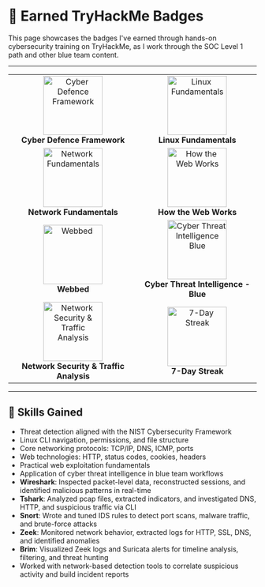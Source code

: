 # 🏅 Earned TryHackMe Badges

This page showcases the badges I've earned through hands-on cybersecurity training on TryHackMe, as I work through the SOC Level 1 path and other blue team content.

---

<div align="center">

<table>
  <tr>
    <td align="center">
      <img src="https://assets.tryhackme.com/img/badges/cyberdefenceframework.svg" alt="Cyber Defence Framework" width="120"/>
      <br/>
      <strong>Cyber Defence Framework</strong>
    </td>
    <td align="center">
      <img src="https://assets.tryhackme.com/img/badges/linux.svg" alt="Linux Fundamentals" width="120"/>
      <br/>
      <strong>Linux Fundamentals</strong>
    </td>
  </tr>
  <tr>
    <td align="center">
      <img src="https://assets.tryhackme.com/img/badges/networkfundamentals.svg" alt="Network Fundamentals" width="120"/>
      <br/>
      <strong>Network Fundamentals</strong>
    </td>
    <td align="center">
      <img src="https://assets.tryhackme.com/img/badges/howthewebworks.svg" alt="How the Web Works" width="120"/>
      <br/>
      <strong>How the Web Works</strong>
    </td>
  </tr>
  <tr>
    <td align="center">
      <img src="https://assets.tryhackme.com/img/badges/webbed.svg" alt="Webbed" width="120"/>
      <br/>
      <strong>Webbed</strong>
    </td>
    <td align="center">
      <img src="https://assets.tryhackme.com/img/badges/cyberthreatintellegenceblue.svg" alt="Cyber Threat Intelligence Blue" width="120"/>
      <br/>
      <strong>Cyber Threat Intelligence - Blue</strong>
    </td>
  </tr>
  <tr>
    <td align="center">
      <img src="https://assets.tryhackme.com/img/badges/networksecurityandtrafficanalysisv2.svg" alt="Network Security & Traffic Analysis" width="120"/>
      <br/>
      <strong>Network Security & Traffic Analysis</strong>
    </td>
    <td align="center">
      <img src="https://assets.tryhackme.com/img/badges/streak7.svg" alt="7-Day Streak" width="120"/>
      <br/>
      <strong>7-Day Streak</strong>
    </td>
  </tr>
</table>

</div>

---

## 🧠 Skills Gained

- Threat detection aligned with the NIST Cybersecurity Framework  
- Linux CLI navigation, permissions, and file structure  
- Core networking protocols: TCP/IP, DNS, ICMP, ports  
- Web technologies: HTTP, status codes, cookies, headers  
- Practical web exploitation fundamentals  
- Application of cyber threat intelligence in blue team workflows  
- **Wireshark**: Inspected packet-level data, reconstructed sessions, and identified malicious patterns in real-time  
- **Tshark**: Analyzed pcap files, extracted indicators, and investigated DNS, HTTP, and suspicious traffic via CLI  
- **Snort**: Wrote and tuned IDS rules to detect port scans, malware traffic, and brute-force attacks  
- **Zeek**: Monitored network behavior, extracted logs for HTTP, SSL, DNS, and identified anomalies  
- **Brim**: Visualized Zeek logs and Suricata alerts for timeline analysis, filtering, and threat hunting  
- Worked with network-based detection tools to correlate suspicious activity and build incident reports
